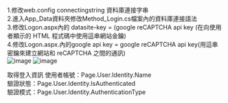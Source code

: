 1.修改web.config connectingstring 資料庫連接字串<br/>
2.進入App_Data資料夾修改Method_Login.cs檔案內的資料庫連接語法<br/>
3.修改Logon.aspx內的 datasite-key = (google reCAPTCHA api key (在向使用者顯示的 HTML 程式碼中使用這串網站金鑰)<br/>
4.修改Logon.aspx.內的google api key = google reCAPTCHA api key(用這串密鑰來建立網站和 reCAPTCHA 之間的通訊)<br/>
![image](https://github.com/bro278911/C-_Login_google_recaptcha/assets/52504229/5cd4d468-d8da-409c-be5b-dcc9b9907fd5)
![image](https://github.com/bro278911/C-_Login_google_recaptcha/assets/52504229/50f1daa8-4b44-4413-9d4e-9da7f2a2d46a)

取得登入資訊
使用者帳號：Page.User.Identity.Name<br/>
驗證狀態：Page.User.Identity.IsAuthenticated<br/>
驗證模式：Page.User.Identity.AuthenticationType<br/>
